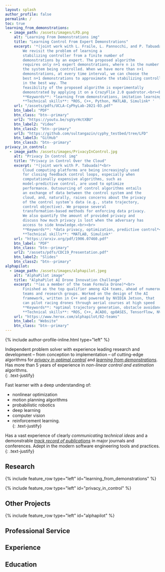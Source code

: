 ```yaml
---
layout: splash
author_profile: false
permalink: /
toc: true
learning_from_demonstrations:
  - image_path: /assets/images/LFD.png
    alt: "Learning From Demonstrations img"
    title: "Learning Control From Expert Demonstrations"
    excerpt: '*(joint work with L. Fraile, L. Pannocchi, and P. Tabuada)*<br>
		We revisit the problem of learning a 
		stabilizing controller from a finite number of 
		demonstrations by an expert. The proposed algorithm
		requires only n+1 expert demonstrations, where n is the number of states of 
		the system being controlled. When we have more than n+1 
		demonstrations, at every time interval, we can choose the 
		best n+1 demonstrations to approximate the stabilizing controller
		in the best way. The 
		feasibility of the proposed algorithm is experimentally 
		demonstrated by applying it on a CrazyFlie 2.0 quadrotor.<br><br>
		**Keywords**: *learning from demonstrations, imitation learning, motion control* <br>
		**Technical skills**: *ROS, C++, Python, MATLAB, Simulink* '
    url: "/assets/pdfs/UCLA-CyPhyLab-2021-03.pdf"
    btn_label: "PDF"
    btn_class: "btn--primary"
    url2: "https://youtu.be/sgVyrHctXBU"
    btn_label2: "Video"
    btn_class2: "btn--primary"
    url3: "https://github.com/sultangazin/cyphy_testbed/tree/LFD"
    btn_label3: "GitHub"
    btn_class3: "btn--primary"
privacy_in_control:
  - image_path: /assets/images/PrivacyInControl.jpg
    alt: "Privacy In Control img"
    title: "Privacy in Control Over the Cloud"
    excerpt: '*(joint work with P. Tabuada)*<br>
		Cloud computing platforms are being increasingly used 
		for closing feedback control loops, especially when 
		computationally expensive algorithms, such as 
		model-predictive control, are used to optimize
		performance. Outsourcing of control algorithms entails 
		an exchange of data between the control system and the 
		cloud, and, naturally, raises concerns about the privacy 
		of the control system’s data (e.g., state trajectory, 
		control objective). We propose several 
		transformation-based methods for enforcing data privacy. 
		We also quantify the amount of provided privacy and 
		discuss how much privacy is lost when the adversary has 
		access to side knowledge.<br><br>
		**Keywords**: *data privacy, optimization, predictive control*<br>
		**Technical skills**: *MATLAB, Simulink*'
    url: "https://arxiv.org/pdf/1906.07460.pdf"
    btn_label: "PDF"
    btn_class: "btn--primary"
    url2: "/assets/pdfs/CDC19_Presentation.pdf"
    btn_label2: "Slides"
    btn_class2: "btn--primary"
alphapilot:
  - image_path: /assets/images/alphapilot.jpeg
    alt: "AlphaPilot image"
    title: "AlphaPilot AI Drone Innovation Challenge"
    excerpt: '*(as a member of the team Formula Drone)*<br>
		Finished as the top qualifier among 424 teams, ahead of numerous
		teams and research groups. Worked on the design of the AI
		framework, written in C++ and powered by NVIDIA Jetson, that
		can pilot racing drones through aerial courses at high speed
		**Keywords**: *optimal trajectory generation, obstacle avoidance, control barrier functions, object detection*<br>
		**Technical skills**: *ROS, C++, ACADO, qpOASES, TensorFlow, NVIDIA TensorRT*'
    url: "https://www.herox.com/alphapilot/82-teams"
    btn_label: "Website"
    btn_class: "btn--primary"
---
```


{% include author-profile-inline.html type="left" %}

Independent problem solver with 
experience leading research and development – from 
conception to implementation – of cutting-edge algorithms 
for [*privacy in optimal control*](https://arxiv.org/abs/1906.07460) and [*learning from 
demonstrations*](https://github.com/sultangazin/cyphy_testbed/tree/LFD). Has more than 5 years of experience 
in *non-linear 
control and estimation* algorithms.  
{: .text-justify}  
   
Fast learner with a deep understanding of:
* nonlinear optimization
* motion planning algorithms 
* probabilistic robotics
* deep learning
* computer vision 
* reinforcement learning.  
{: .text-justify}  
 
Has a vast experience of 
clearly *communicating technical ideas* and a demonstrable 
[*track record of publications*](https://scholar.google.com/citations?hl=en&user=zf4Fxb0AAAAJ) in major journals and 
conferences. Adept in the modern software engineering tools
and practices.
{: .text-justify}  

## Research

{% include feature_row type="left" id="learning_from_demonstrations" %}

{% include feature_row type="left" id="privacy_in_control" %}

## Other Projects

{% include feature_row type="left" id="alphapilot" %}

## Professional Service

## Experience

## Education